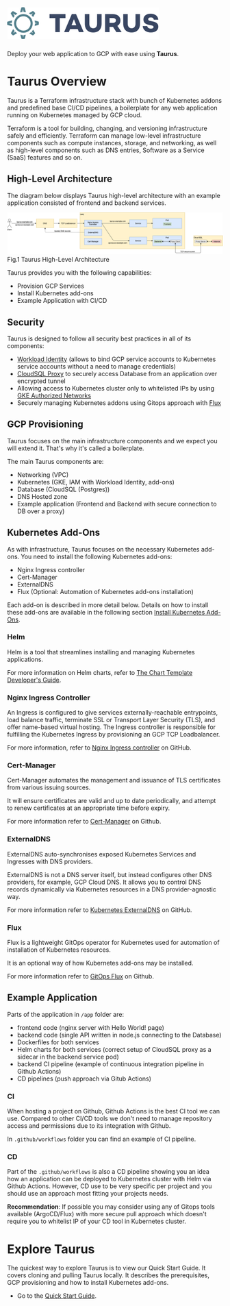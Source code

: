 # ![Logo][logo-img]

Deploy your web application to GCP with ease using __Taurus__.

# Taurus Overview
Taurus is a Terraform infrastructure stack with bunch of Kubernetes addons and predefined base CI/CD pipelines, a boilerplate for any web application running on Kubernetes managed by GCP cloud.

Terraform is a tool for building, changing, and versioning infrastructure safely and efficiently. Terraform can manage  low-level infrastructure components such as compute instances, storage, and networking, as well as high-level components such as DNS entries, Software as a Service (SaaS) features and so on.

## High-Level Architecture
The diagram below displays Taurus high-level architecture with an example application consisted of frontend and backend services.

![High level architecture][high-level-architecture]
Fig.1 Taurus High-Level Architecture

Taurus provides you with the following capabilities:
- Provision GCP Services
- Install Kubernetes add-ons
- Example Application with CI/CD

## Security
Taurus is designed to follow all security best practices in all of its components:
- [Workload Identity] (allows to bind GCP service accounts to Kubernetes service accounts without a need to manage credentials)
- [CloudSQL Proxy] to securely access Database from an application over encrypted tunnel
- Allowing access to Kubernetes cluster only to whitelisted IPs by using [GKE Authorized Networks]
- Securely managing Kubernetes addons using Gitops approach with [Flux]

## GCP Provisioning
Taurus focuses on the main infrastructure components and we expect you will extend it. That's why it's called a boilerplate.

The main Taurus components are:
- Networking (VPC)
- Kubernetes (GKE, IAM with Workload Identity, add-ons)
- Database (CloudSQL (Postgres))
- DNS Hosted zone
- Example application (Frontend and Backend with secure connection to DB over a proxy)

## Kubernetes Add-Ons
As with infrastructure, Taurus focuses on the necessary Kubernetes add-ons. You need to install the following Kubernetes add-ons:
- Nginx Ingress controller
- Cert-Manager
- ExternalDNS
- Flux (Optional: Automation of Kubernetes add-ons installation)

Each add-on is described in more detail below. Details on how to install these add-ons are available in the following section [Install Kubernetes Add-Ons].

### Helm 
Helm is a tool that streamlines installing and managing Kubernetes applications.

For more information on Helm charts, refer to [The Chart Template Developer's Guide](https://docs.helm.sh/chart_template_guide/#the-chart-template-developer-s-guide).

### Nginx Ingress Controller
An Ingress is configured to give services externally-reachable entrypoints, load balance traffic, terminate SSL or Transport Layer Security (TLS), and offer name-based virtual hosting. The Ingress controller is responsible for fulfilling the Kubernetes Ingress by provisioning an GCP TCP Loadbalancer.

For more information, refer to [Nginx Ingress controller] on GitHub.

### Cert-Manager
Cert-Manager automates the management and issuance of TLS certificates from various issuing sources.

It will ensure certificates are valid and up to date periodically, and attempt to renew certificates at an appropriate time before expiry.

For more information refer to [Cert-Manager] on Github.

### ExternalDNS
ExternalDNS auto-synchronises exposed Kubernetes Services and Ingresses with DNS providers.

ExternalDNS is not a DNS server itself, but instead configures other DNS providers, for example, GCP Cloud DNS. It allows you to control DNS records dynamically via Kubernetes resources in a DNS provider-agnostic way.

For more information refer to [Kubernetes ExternalDNS] on GitHub.

### Flux
Flux is a lightweight GitOps operator for Kubernetes used for automation of installation of Kubernetes resources.

It is an optional way of how Kubernetes add-ons may be installed.

For more information refer to [GitOps Flux] on Github.

## Example Application
Parts of the application in `/app` folder are:
- frontend code (nginx server with Hello World! page)
- backend code (single API written in node.js connecting to the Database)
- Dockerfiles for both services
- Helm charts for both services (correct setup of CloudSQL proxy as a sidecar in the backend service pod)
- backend CI pipeline (example of continuous integration pipeline in Github Actions)
- CD pipelines (push approach via Gitub Actions)

### CI
When hosting a project on Github, Github Actions is the best CI tool we can use.
Compared to other CI/CD tools we don't need to manage repository access and permissions due to its integration with Github.

In `.github/workflows` folder you can find an example of CI pipeline.

### CD
Part of the `.github/workflows` is also a CD pipeline showing you an idea how an application can be deployed to Kubernetes cluster with Helm via Github Actions.
However, CD use to be very specific per project and you should use an approach most fitting your projects needs.

**Recommendation**: If possible you may consider using any of Gitops tools available (ArgoCD/Flux) with more secure pull approach which doesn't require you to whitelist IP of your CD tool in Kubernetes cluster.

# Explore Taurus
The quickest way to explore Taurus is to view our Quick Start Guide. It covers cloning and pulling Taurus locally. It describes the prerequisites, GCP provisioning and how to install Kubernetes add-ons.

- Go to the [Quick Start Guide].

<!-- Internal Links -->
[logo-img]: img/Accel_Logo_Taurus.svg
[high-level-architecture]: img/high-level-architecture.png
[Install Kubernetes Add-Ons]:/helm/
[Quick Start Guide]:/quick-start/


<!-- External Links -->
[Workload Identity]: https://cloud.google.com/kubernetes-engine/docs/how-to/workload-identity
[CloudSQL Proxy]: https://cloud.google.com/sql/docs/postgres/sql-proxy
[GKE Authorized Networks]: https://cloud.google.com/kubernetes-engine/docs/how-to/authorized-networks
[Flux]: https://fluxcd.io

[Nginx Ingress controller]: https://github.com/helm/charts/tree/master/stable/nginx-ingress
[Cert-Manager]: https://github.com/jetstack/cert-manager
[Kubernetes ExternalDNS]: https://github.com/bitnami/charts/tree/master/bitnami/external-dns
[GitOps Flux]: https://github.com/fluxcd/flux/tree/master/chart/flux